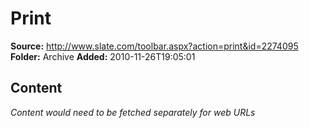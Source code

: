 # Print

**Source:** http://www.slate.com/toolbar.aspx?action=print&id=2274095
**Folder:** Archive
**Added:** 2010-11-26T19:05:01




## Content
*Content would need to be fetched separately for web URLs*
